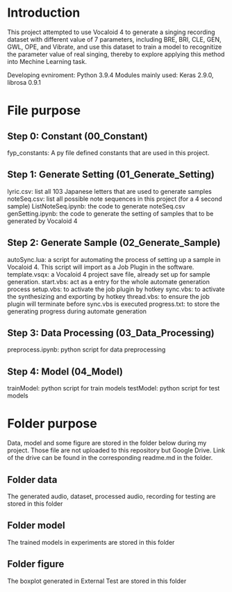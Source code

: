 # Introduction

This project attempted to use Vocaloid 4 to generate a singing recording dataset with different value of 7 parameters, including BRE, BRI, CLE, GEN, GWL, OPE, and Vibrate, and use this dataset to train a model to recognitize the parameter value of real singing, thereby to explore applying this method into Mechine Learning task.

Developing evniroment: Python 3.9.4
Modules mainly used: Keras 2.9.0, librosa 0.9.1


# File purpose
## Step 0: Constant (00_Constant)

fyp_constants: A py file defined constants that are used in this project.


## Step 1: Generate Setting (01_Generate_Setting)

lyric.csv: list all 103 Japanese letters that are used to generate samples
noteSeq.csv: list all possible note sequences in this project (for a 4 second sample)
ListNoteSeq.ipynb: the code to generate noteSeq.csv
genSetting.ipynb: the code to generate the setting of samples that to be generated by Vocaloid 4


## Step 2: Generate Sample (02_Generate_Sample)

autoSync.lua: a script for automating the process of setting up a sample in Vocaloid 4. This script will import as a Job Plugin in the software.
template.vsqx: a Vocaloid 4 project save file, already set up for sample generation.
start.vbs: act as a entry for the whole automate generation process
setup.vbs: to activate the job plugin by hotkey
sync.vbs: to activate the synthesizing and exporting by hotkey
thread.vbs: to ensure the job plugin will terminate before sync.vbs is executed
progress.txt: to store the generating progress during automate generation


## Step 3: Data Processing (03_Data_Processing)

preprocess.ipynb: python script for data preprocessing


## Step 4: Model (04_Model)

trainModel: python script for train models
testModel: python script for test models


# Folder purpose
Data, model and some figure are stored in the folder below during my project. Those file are not uploaded to this repository but Google Drive. Link of the drive can be found in the corresponding readme.md in the folder.

## Folder data

The generated audio, dataset, processed audio, recording for testing are stored in this folder


## Folder model

The trained models in experiments are stored in this folder


## Folder figure

The boxplot generated in External Test are stored in this folder


